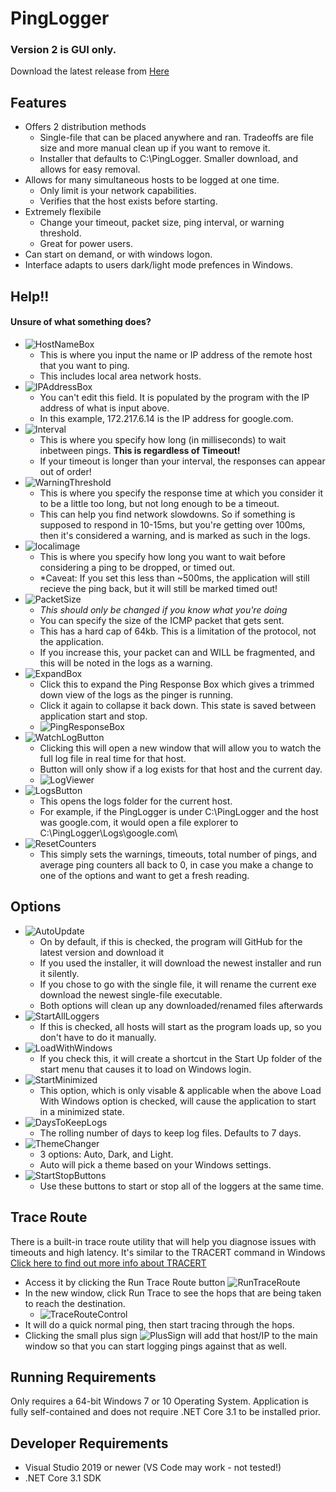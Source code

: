 # PingLogger #
### Version 2 is GUI only. ###
Download the latest release from [Here](https://github.com/vouksh/PingLogger/releases/latest)

## Features ##
* Offers 2 distribution methods
  * Single-file that can be placed anywhere and ran. Tradeoffs are file size and more manual clean up if you want to remove it.
  * Installer that defaults to C:\PingLogger. Smaller download, and allows for easy removal.
* Allows for many simultaneous hosts to be logged at one time.
  * Only limit is your network capabilities.
  * Verifies that the host exists before starting. 
* Extremely flexibile
  * Change your timeout, packet size, ping interval, or warning threshold. 
  * Great for power users. 
* Can start on demand, or with windows logon. 
* Interface adapts to users dark/light mode prefences in Windows.

## Help!! ##
#### Unsure of what something does? ####
* ![HostNameBox](Resources/Help/HostNameBox.jpg)
  * This is where you input the name or IP address of the remote host that you want to ping. 
  * This includes local area network hosts.
* ![IPAddressBox](Resources/Help/IPAddressBox.jpg)
  * You can't edit this field. It is populated by the program with the IP address of what is input above. 
  * In this example, 172.217.6.14 is the IP address for google.com.
* ![Interval](Resources/Help/IntervalBox.jpg)
  * This is where you specify how long (in milliseconds) to wait inbetween pings. **This is regardless of Timeout!**
  * If your timeout is longer than your interval, the responses can appear out of order!
* ![WarningThreshold](Resources/Help/WarningBox.jpg)
  * This is where you specify the response time at which you consider it to be a little too long, but not long enough to be a timeout.
  * This can help you find network slowdowns. So if something is supposed to respond in 10-15ms, but you're getting over 100ms, then it's considered a warning, and is marked as such in the logs. 
* ![localimage](Resources/Help/TimeoutBox.jpg)
  * This is where you specify how long you want to wait before considering a ping to be dropped, or timed out. 
  * *Caveat: If you set this less than ~500ms, the application will still recieve the ping back, but it will still be marked timed out!
* ![PacketSize](Resources/Help/PacketSizeBox.jpg)
  * *This should only be changed if you know what you're doing*
  * You can specify the size of the ICMP packet that gets sent. 
  * This has a hard cap of 64kb. This is a limitation of the protocol, not the application. 
  * If you increase this, your packet can and WILL be fragmented, and this will be noted in the logs as a warning. 
* ![ExpandBox](Resources/Help/ExpandBox.jpg)
  * Click this to expand the Ping Response Box which gives a trimmed down view of the logs as the pinger is running.
  * Click it again to collapse it back down. This state is saved between application start and stop.
  * ![PingResponseBox](Resources/Help/PingResponseBox.jpg)
* ![WatchLogButton](Resources/Help/WatchLogButton.jpg)
  * Clicking this will open a new window that will allow you to watch the full log file in real time for that host. 
  * Button will only show if a log exists for that host and the current day.
  * ![LogViewer](Resources/Help/LogViewerControl.jpg)
* ![LogsButton](Resources/Help/LogsButton.jpg)
  * This opens the logs folder for the current host.
  * For example, if the PingLogger is under C:\PingLogger and the host was google.com, it would open a file explorer to C:\PingLogger\Logs\google.com\
* ![ResetCounters](Resources/Help/ResetCountersButton.jpg)
  * This simply sets the warnings, timeouts, total number of pings, and average ping counters all back to 0, in case you make a change to one of the options and want to get a fresh reading. 

## Options ## 
* ![AutoUpdate](Resources/Help/AutoUpdateOption.jpg)
  * On by default, if this is checked, the program will GitHub for the latest version and download it
  * If you used the installer, it will download the newest installer and run it silently. 
  * If you chose to go with the single file, it will rename the current exe download the newest single-file executable.
  * Both options will clean up any downloaded/renamed files afterwards
* ![StartAllLoggers](Resources/Help/StartOnAppStartOption.jpg)
  * If this is checked, all hosts will start as the program loads up, so you don't have to do it manually.
* ![LoadWithWindows](Resources/Help/LoadWithWindowsOption.jpg)
  * If you check this, it will create a shortcut in the Start Up folder of the start menu that causes it to load on Windows login. 
* ![StartMinimized](Resources/Help/StartMinimizedOption.jpg)
  * This option, which is only visable & applicable when the above Load With Windows option is checked, will cause the application to start in a minimized state.
* ![DaysToKeepLogs](Resources/Help/KeepLogsOption.jpg)
  * The rolling number of days to keep log files. Defaults to 7 days.
* ![ThemeChanger](Resources/Help/ThemeOption.jpg)
  * 3 options: Auto, Dark, and Light.
  * Auto will pick a theme based on your Windows settings.
* ![StartStopButtons](Resources/Help/StarStopAllButtons.jpg)
  * Use these buttons to start or stop all of the loggers at the same time. 

## Trace Route ##
There is a built-in trace route utility that will help you diagnose issues with timeouts and high latency.
It's similar to the TRACERT command in Windows [Click here to find out more info about TRACERT](https://support.microsoft.com/en-us/help/314868/how-to-use-tracert-to-troubleshoot-tcp-ip-problems-in-windows)
* Access it by clicking the Run Trace Route button ![RunTraceRoute](Resources/Help/RunTraceButton.jpg)
* In the new window, click Run Trace to see the hops that are being taken to reach the destination.
  * ![TraceRouteControl](Resources/Help/TraceRouteControl.jpg)
* It will do a quick normal ping, then start tracing through the hops. 
* Clicking the small plus sign ![PlusSign](Resources/Help/TracePlus.jpg) will add that host/IP to the main window so that you can start logging pings against that as well. 

## Running Requirements ##
Only requires a 64-bit Windows 7 or 10 Operating System.
Application is fully self-contained and does not require .NET Core 3.1 to be installed prior. 

## Developer Requirements ##
* Visual Studio 2019 or newer (VS Code may work - not tested!)
* .NET Core 3.1 SDK

